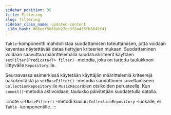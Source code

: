 ```yaml
---
sidebar_position: 35
title: Filtering
slug: filtering
sidebar_class_name: updated-content
_i18n_hash: 008eef50f8ab27ec3f8a455fb5649f41
---
```

`Table`-komponentti mahdollistaa suodattamisen toteuttamisen, jotta voidaan kaventaa näytettävää dataa tiettyjen kriteerien mukaan. Suodattaminen voidaan saavuttaa määrittelemällä suodatuskriteerit käyttäen `setFilter(Predicate<T> filter)` -metodia, joka on tarjottu taulukkoon liittyvälle `Repository`:lle.

Seuraavassa esimerkissä käytetään käyttäjän määrittelemiä kriteerejä hakukentästä ja `setBaseFilter()` -metodia suodattimen soveltamiseen `CollectionRepository`:lle `MusicRecord`:ien otsikoiden perusteella. Kun `commit()`-metodia aktivoidaan, taulukko päivitetään suodatetulla datalla.

:::note
`setBaseFilter()` -metodi kuuluu `CollectionRepository` -luokalle, ei `Table` -komponentille.
:::
